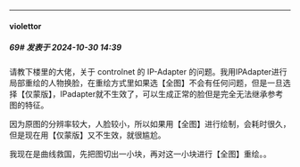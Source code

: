 ﻿
*****

####  violettor  
##### 69#       发表于 2024-10-30 14:39

请教下楼里的大佬，关于 controlnet 的 IP-Adapter 的问题。我用IPAdapter进行局部重绘的人物换脸，在重绘方式里如果选【全图】不会有任何问题，但是一旦选择【仅蒙版】，IPadapter就不生效了，可以生成正常的脸但是完全无法继承参考图的特征。

因为原图的分辨率较大，人脸较小，所以如果用【全图】进行绘制，会耗时很久，但是现在用【仅蒙版】又不生效，就很尴尬。

我现在是曲线救国，先把图切出一小块，再对这一小块进行【全图】重绘。。

